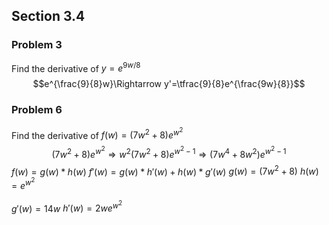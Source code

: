 ## Section 3.4
### Problem 3
Find the derivative of $y=e^{9w/8}$
$$e^{\frac{9}{8}w}\Rightarrow y'=\tfrac{9}{8}e^{\frac{9w}{8}}$$
### Problem 6
Find the derivative of $f(w)=(7w^2+8)e^{w^{2}}$
$$(7w^2+8)e^{w^{2}}\Rightarrow w^{2}(7w^2+8)e^{w^{2}-1}\Rightarrow (7w^4+8w^2)e^{w^{2}-1}$$
$f(w)=g(w)*h(w)$
$f'(w)=g(w)*h'(w)+h(w)*g'(w)$
$g(w)=(7w^2+8)$
$h(w)=e^{w^2}$

$g'(w)=14w$
$h'(w)=2we^{w^2}$
